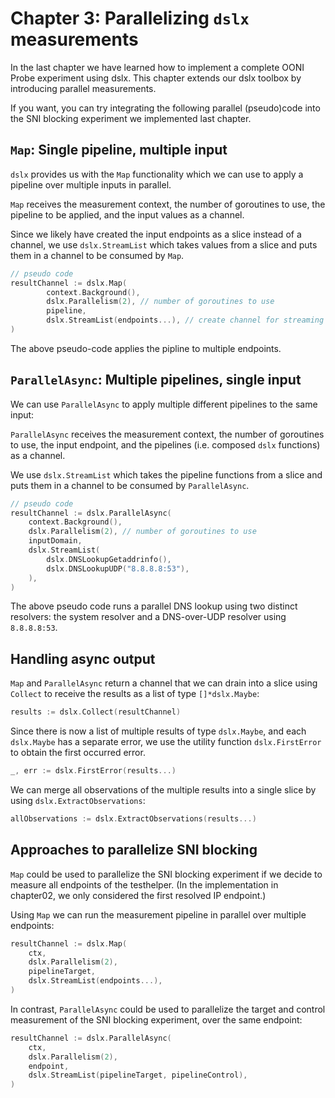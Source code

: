 
# Chapter 3: Parallelizing `dslx` measurements

In the last chapter we have learned how to implement a complete OONI Probe experiment using dslx.
This chapter extends our dslx toolbox by introducing parallel measurements.

If you want, you can try integrating the following parallel (pseudo)code into the SNI blocking
experiment we implemented last chapter.

## `Map`: Single pipeline, multiple input

`dslx` provides us with the `Map` functionality which we can use to apply a pipeline
over multiple inputs in parallel.

`Map` receives the measurement context, the number of goroutines to use,
the pipeline to be applied, and the input values as a channel.

Since we likely have created the input endpoints as a slice instead of a channel,
we use `dslx.StreamList` which takes values from a slice and puts them in a
channel to be consumed by `Map`.

```Go
// pseudo code
resultChannel := dslx.Map(
		context.Background(),
		dslx.Parallelism(2), // number of goroutines to use
		pipeline,
		dslx.StreamList(endpoints...), // create channel for streaming a list of endpoints
)
```

The above pseudo-code applies the pipline to multiple endpoints.

## `ParallelAsync`: Multiple pipelines, single input

We can use `ParallelAsync` to apply multiple different pipelines to the same input:

`ParallelAsync` receives the measurement context, the number of goroutines to use,
the input endpoint, and the pipelines (i.e. composed `dslx` functions) as a channel.

We use `dslx.StreamList` which takes the pipeline functions from a slice and puts
them in a channel to be consumed by `ParallelAsync`.

```Go
// pseudo code
resultChannel := dslx.ParallelAsync(
	context.Background(),
	dslx.Parallelism(2), // number of goroutines to use
	inputDomain,
	dslx.StreamList(
		dslx.DNSLookupGetaddrinfo(),
		dslx.DNSLookupUDP("8.8.8.8:53"),
	),
)
```

The above pseudo code runs a parallel DNS lookup using two distinct resolvers: the
system resolver and a DNS-over-UDP resolver using `8.8.8.8:53`.


## Handling async output

`Map` and `ParallelAsync` return a channel that we can drain into a slice using
`Collect` to receive the results as a list of type `[]*dslx.Maybe`:

```Go
results := dslx.Collect(resultChannel)
```

Since there is now a list of multiple results of type `dslx.Maybe`,
and each `dslx.Maybe` has a separate error, we use the utility function
`dslx.FirstError` to obtain the first occurred error.

```Go
_, err := dslx.FirstError(results...)
```

We can merge all observations of the multiple results into a single slice by
using `dslx.ExtractObservations`:

 ```Go
allObservations := dslx.ExtractObservations(results...)
```

## Approaches to parallelize SNI blocking

`Map` could be used to parallelize the SNI blocking experiment if we decide to measure
all endpoints of the testhelper. (In the implementation in chapter02, we only considered
the first resolved IP endpoint.)

Using `Map` we can run the measurement pipeline in parallel over multiple endpoints:

```Go
resultChannel := dslx.Map(
	ctx,
	dslx.Parallelism(2),
	pipelineTarget,
	dslx.StreamList(endpoints...),
)
```

In contrast, `ParallelAsync` could be used to parallelize the target and control measurement of
the SNI blocking experiment, over the same endpoint:

```Go
resultChannel := dslx.ParallelAsync(
	ctx,
	dslx.Parallelism(2),
	endpoint,
	dslx.StreamList(pipelineTarget, pipelineControl),
)
```
